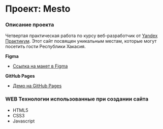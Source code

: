 # Проект: Mesto

### Описание проекта

Четвертая практическая работа по курсу веб-разработчик от [Yandex Практикум](https://praktikum.yandex.ru/web/ "Курс Веб-разработчик"). Этот сайт посвящен уникальным местам, которые могут посетить гости Республики Хакасия.

**Figma**

* [Ссылка на макет в Figma](https://www.figma.com/file/2cn9N9jSkmxD84oJik7xL7/JavaScript.-Sprint-4?node-id=28212%3A269)

**GitHub Pages**

* [Демо на GitHub Pages](https://tipdmr.github.io/mesto/)

### WEB Технологии использованные при создании сайта
- HTML5
- CSS3
- Javascript

